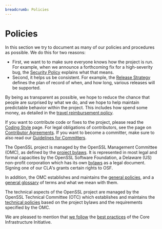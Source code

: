 ```yaml
---
breadcrumb: Policies
---
```

# Policies

In this section we try to document as many of our policies and
procedures as possible. We do this for two reasons:

-   First, we want to to make sure everyone knows how the project is run.
    For example, when we announce a forthcoming fix for a high-severity bug,
    the [Security Policy](general/security-policy.html) explains what that
    means.
-   Second, it helps us be consistent.
    For example, the [Release Strategy](releasestrat.html) defines the plan
    of record of when, and how long, various releases will be supported.

By being as transparent as possible, we hope to reduce the chance that
people are surprised by what we do, and we hope to help maintain
predictable behavior within the project. This includes how spend some
money, as detailed in the [travel reimbursement policy](travel.html).

If you want to contribute code or fixes to the project, please read the
[Coding Style](technical/coding-style.html) page. For legal obligations
of contributors, see the page on [Contributor Agreements](cla.html). If
you want to become a committer, make sure to also read our
[Guidelines for Committers](general/committer-policy.html).

The OpenSSL project is managed by the OpenSSL Management Committee
(OMC), as defined by the [project bylaws](omc-bylaws.html). It is
represented in most legal and formal capacities by the OpenSSL Software
Foundation, a Delaware (US) non-profit corporation which has its own
[bylaws](osf-bylaws.pdf) as a legal document. Signing one of our CLA's
grants certain rights to OSF.

In addition, the OMC establishes and maintains the [general policies](general/),
and a [general glossary](glossary.html) of terms and what we mean with them.

The technical aspects of the OpenSSL project are managed by the OpenSSL
Technical Committee (OTC) which establishes and maintains the [technical
policies](technical/) based on the project bylaws and the requirements
specified by the OMC.

We are pleased to mention that
[we follow](https://bestpractices.coreinfrastructure.org/projects/54)
the [best practices](https://bestpractices.coreinfrastructure.org) of the
Core Infrastructure Initiative.
